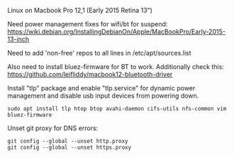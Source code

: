 Linux on Macbook Pro 12,1 (Early 2015 Retina 13")

Need power management fixes for wifi/bt for suspend: https://wiki.debian.org/InstallingDebianOn/Apple/MacBookPro/Early-2015-13-inch

Need to add 'non-free' repos to all lines in /etc/apt/sources.list

Also need to install bluez-firmware for BT to work. Additionally check this:
https://github.com/leifliddy/macbook12-bluetooth-driver

Install "tlp" package and enable "tlp.service" for dynamic power management and disable usb input devices from powering down.

```
sudo apt install tlp htop btop avahi-daemon cifs-utils nfs-common vim bluez-firmware
```

Unset git proxy for DNS errors:
```
git config --global --unset http.proxy
git config --global --unset https.proxy
```
